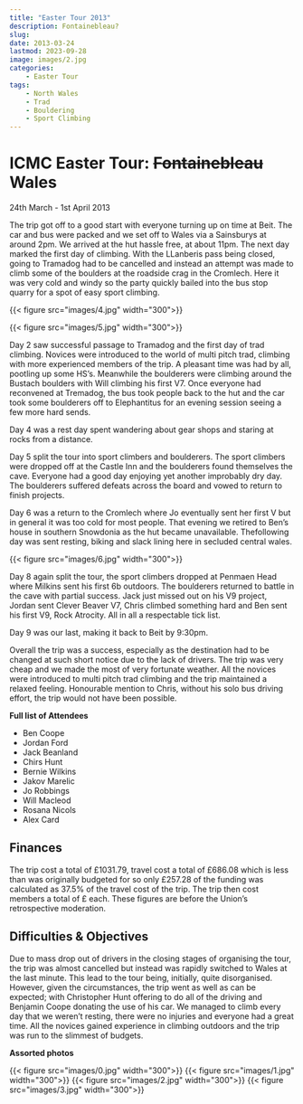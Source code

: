 ```yaml
---
title: "Easter Tour 2013"
description: Fontainebleau? 
slug: 
date: 2013-03-24
lastmod: 2023-09-28
image: images/2.jpg
categories:
    - Easter Tour
tags:
    - North Wales
    - Trad
    - Bouldering
    - Sport Climbing
---
```


# ICMC Easter Tour: ~~Fontainebleau~~ Wales


24th March - 1st April 2013

The trip got off to a good start with everyone
turning up on time at Beit. The car and bus
were packed and we set off to Wales via a
Sainsburys at around 2pm. We arrived at the
hut hassle free, at about 11pm. The next day
marked the first day of climbing. With the
LLanberis pass being closed, going to
Tramadog had to be cancelled and instead
an attempt was made to climb some of the
boulders at the roadside crag in the
Cromlech. Here it was very cold and windy
so the party quickly bailed into the bus stop quarry for a spot of easy sport
climbing.

{{< figure src="images/4.jpg" width="300">}}

{{< figure src="images/5.jpg" width="300">}}

Day 2 saw successful passage to Tramadog and the first day of trad
climbing. Novices were introduced to the world of multi pitch trad,
climbing with more experienced members of the trip. A pleasant time was
had by all, pootling up some HS’s. Meanwhile the boulderers were
climbing around the Bustach boulders
with Will climbing his first V7. Once
everyone had reconvened at
Tremadog, the bus took people back to
the hut and the car took some
boulderers off to Elephantitus for an
evening session seeing a few more
hard sends.

Day 4 was a rest day spent wandering
about gear shops and staring at rocks
from a distance.

Day 5 split the tour into sport climbers and boulderers. The sport climbers
were dropped off at the Castle Inn and the boulderers found themselves
the cave. Everyone had a good day enjoying yet another improbably dry
day. The boulderers suffered defeats across the board and vowed to return
to finish projects.

Day 6 was a return to the Cromlech where Jo eventually sent her first V
but in general it was too cold for most people. That evening we retired to
Ben’s house in southern Snowdonia as the hut became unavailable. Thefollowing day was sent resting, biking and slack lining here in secluded
central wales.





{{< figure src="images/6.jpg" width="300">}}


Day 8 again split the tour, the sport
climbers dropped at Penmaen Head
where Milkins sent his first 6b outdoors.
The boulderers returned to battle in the
cave with partial success. Jack just missed
out on his V9 project, Jordan sent Clever
Beaver V7, Chris climbed something hard
and Ben sent his first V9, Rock Atrocity. All
in all a respectable tick list.

Day 9 was our last, making it back to Beit by 9:30pm.

Overall the trip was a success, especially as the destination had to be
changed at such short notice due to the lack of drivers. The trip was very
cheap and we made the most of very fortunate weather. All the novices
were introduced to multi pitch trad climbing and the trip maintained a
relaxed feeling. Honourable mention to Chris, without his solo bus driving effort,
the trip would not have been possible.

**Full list of Attendees**
- Ben Coope
- Jordan Ford
- Jack Beanland
- Chirs Hunt
- Bernie Wilkins
- Jakov Marelic
- Jo Robbings
- Will Macleod
- Rosana Nicols
- Alex Card

## Finances
The trip cost a total of £1031.79, travel cost a total of £686.08 which is less than
was originally budgeted for so only £257.28 of the funding was calculated as
37.5% of the travel cost of the trip. The trip then cost members a total of £
each.
These figures are before the Union’s retrospective moderation.

## Difficulties & Objectives
Due to mass drop out of drivers in the closing stages of organising the tour, the
trip was almost cancelled but instead was rapidly switched to Wales at the last
minute. This lead to the tour being, initially, quite disorganised. However, given
the circumstances, the trip went as well as can be expected; with Christopher
Hunt offering to do all of the driving and Benjamin Coope donating the use of his
car. We managed to climb every day that we weren’t resting, there were no injuries and everyone had a great time. All the novices gained experience in
climbing outdoors and the trip was run to the slimmest of budgets.

**Assorted photos**

{{< figure src="images/0.jpg" width="300">}}
{{< figure src="images/1.jpg" width="300">}}
{{< figure src="images/2.jpg" width="300">}}
{{< figure src="images/3.jpg" width="300">}}